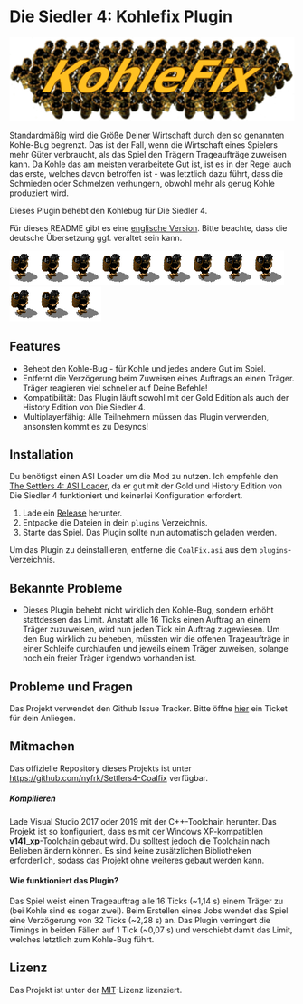 

# Die Siedler 4: Kohlefix Plugin

![kohlefix](kohlefix.png)

Standardmäßig wird die Größe Deiner Wirtschaft durch den so genannten Kohle-Bug begrenzt. Das ist der Fall, wenn die Wirtschaft eines Spielers mehr Güter verbraucht, als das Spiel den Trägern Trageaufträge zuweisen kann. Da Kohle das am meisten verarbeitete Gut ist, ist es in der Regel auch das erste, welches davon betroffen ist - was letztlich dazu führt, dass die Schmieden oder Schmelzen verhungern, obwohl mehr als genug Kohle produziert wird. 

Dieses Plugin behebt den Kohlebug für Die Siedler 4.

Für dieses README gibt es eine [englische Version](README.md). Bitte beachte, dass die deutsche Übersetzung ggf. veraltet sein kann.


![coalcarrier](coalcarrier.gif)![coalcarrier](coalcarrier.gif)![coalcarrier](coalcarrier.gif)![coalcarrier](coalcarrier.gif)![coalcarrier](coalcarrier.gif)![coalcarrier](coalcarrier.gif)![coalcarrier](coalcarrier.gif)![coalcarrier](coalcarrier.gif)![coalcarrier](coalcarrier.gif)![coalcarrier](coalcarrier.gif)![coalcarrier](coalcarrier.gif)![coalcarrier](coalcarrier.gif)



## Features

* Behebt den Kohle-Bug - für Kohle und jedes andere Gut im Spiel.
* Entfernt die Verzögerung beim Zuweisen eines Auftrags an einen Träger. Träger reagieren viel schneller auf Deine Befehle!
* Kompatibilität: Das Plugin läuft sowohl mit der Gold Edition als auch der History Edition von Die Siedler 4.
* Multiplayerfähig: Alle Teilnehmern müssen das Plugin verwenden, ansonsten kommt es zu Desyncs!



## Installation

Du benötigst einen ASI Loader um die Mod zu nutzen. Ich empfehle den [The Settlers 4: ASI Loader](https://github.com/nyfrk/Settlers4-ASI-Loader), da er gut mit der Gold und History Edition von Die Siedler 4 funktioniert und keinerlei Konfiguration erfordert. 

1. Lade ein [Release](https://github.com/nyfrk/Settlers4-Coalfix/releases) herunter.
2. Entpacke die Dateien in dein `plugins` Verzeichnis.
3. Starte das Spiel. Das Plugin sollte nun automatisch geladen werden.

Um das Plugin zu deinstallieren, entferne die `CoalFix.asi` aus dem `plugins`-Verzeichnis. 



## Bekannte Probleme

* Dieses Plugin behebt nicht wirklich den Kohle-Bug, sondern erhöht stattdessen das Limit. Anstatt alle 16 Ticks einen Auftrag an einem Träger zuzuweisen, wird nun jeden Tick ein Auftrag zugewiesen. Um den Bug wirklich zu beheben, müssten wir die offenen Trageaufträge in einer Schleife durchlaufen und jeweils einem Träger zuweisen, solange noch ein freier Träger irgendwo vorhanden ist.

  

## Probleme und Fragen

Das Projekt verwendet den Github Issue Tracker. Bitte öffne [hier](https://github.com/nyfrk/Settlers4-Coalfix/issues) ein Ticket für dein Anliegen. 



## Mitmachen

Das offizielle Repository dieses Projekts ist unter https://github.com/nyfrk/Settlers4-Coalfix verfügbar. 

##### Kompilieren

Lade Visual Studio 2017 oder 2019 mit der C++-Toolchain herunter. Das Projekt ist so konfiguriert, dass es mit der Windows XP-kompatiblen **v141_xp**-Toolchain gebaut wird. Du solltest jedoch die Toolchain nach Belieben ändern können. Es sind keine zusätzlichen Bibliotheken erforderlich, sodass das Projekt ohne weiteres gebaut werden kann. 

#### Wie funktioniert das Plugin?

Das Spiel weist einen Trageauftrag alle 16 Ticks (~1,14 s) einem Träger zu (bei Kohle sind es sogar zwei). Beim Erstellen eines Jobs wendet das Spiel eine Verzögerung von 32 Ticks (~2,28 s) an. Das Plugin verringert die Timings in beiden Fällen auf 1 Tick (~0,07 s) und verschiebt damit das Limit, welches letztlich zum Kohle-Bug führt.

## Lizenz

Das Projekt ist unter der [MIT](LICENSE.md)-Lizenz lizenziert. 

